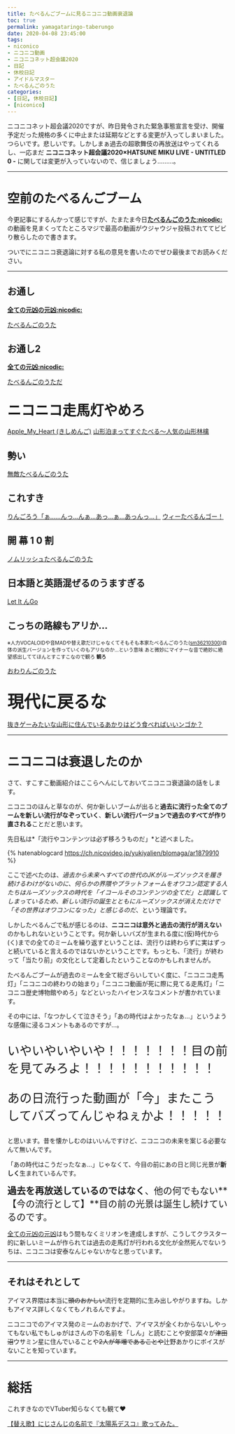 ```yaml
---
title: たべるんごブームに見るニコニコ動画衰退論
toc: true
permalink: yamagataringo-taberungo
date: 2020-04-08 23:45:00
tags:
- niconico
- ニコニコ動画
- ニコニコネット超会議2020
- 日記
- 休校日記
- アイドルマスター
- たべるんごのうた
categories:
- [日記, 休校日記]
- [niconico]
---
```


ニコニコネット超会議2020ですが、昨日発令された緊急事態宣言を受け、開催予定だった規格の多くに中止または延期などとする変更が入ってしまいました。つらいです。悲しいです。しかしまぁ過去の超歌舞伎の再放送はやってくれるし、一応まだ **ニコニコネット超会議2020×HATSUNE MIKU LIVE - UNTITLED 0 -** に関しては変更が入っていないので、信じましょう………。

<!-- more -->

---

# 空前のたべるんごブーム

今更記事にするんかって感じですが、たまたま今日[**たべるんごのうた:nicodic:**](https://dic.nicovideo.jp/a/たべるんごのうた)の動画を見まくってたところマジで最高の動画がウジャウジャ投稿されててビビり散らしたので書きます。

ついでにニコニコ衰退論に対する私の意見を書いたのでぜひ最後までお読みください。

---

## **お通し**

**[全ての元凶の元凶:nicodic:](https://dic.nicovideo.jp/a/全ての元凶の元凶)**

<script type="application/javascript" src="https://embed.nicovideo.jp/watch/sm36210300/script?w=640&h=360"></script><noscript><a href="https://www.nicovideo.jp/watch/sm36210300">たべるんごのうた</a></noscript>

## **お通し2**

**[全ての元凶:nicodic:](https://dic.nicovideo.jp/a/全ての元凶)**

<script type="application/javascript" src="https://embed.nicovideo.jp/watch/sm36415228/script?w=640&h=360"></script><noscript><a href="https://www.nicovideo.jp/watch/sm36415228">たべるんごのうただ</a></noscript>

## <span style="font-size:1.5em;">**ニコニコ走馬灯やめろ**</span>

<script type="application/javascript" src="https://embed.nicovideo.jp/watch/sm36521285/script?w=640&h=360"></script><noscript><a href="https://www.nicovideo.jp/watch/sm36521285">Apple_My_Heart (きしめんご)</a></noscript>

<script type="application/javascript" src="https://embed.nicovideo.jp/watch/sm36625437/script?w=640&h=360"></script><noscript><a href="https://www.nicovideo.jp/watch/sm36625437">山形泊まってすぐたべる～人気の山形林檎</a></noscript>

## **勢い**

<script type="application/javascript" src="https://embed.nicovideo.jp/watch/sm36621280/script?w=640&h=360"></script><noscript><a href="https://www.nicovideo.jp/watch/sm36621280">無敵たべるんごのうた</a></noscript>

## **これすき**

<script type="application/javascript" src="https://embed.nicovideo.jp/watch/sm36637511/script?w=640&h=360"></script><noscript><a href="https://www.nicovideo.jp/watch/sm36637511">りんごろう「ぁ……んっ…んぁ…あっ…ぁ…あっんっ…」</a></noscript>

<script type="application/javascript" src="https://embed.nicovideo.jp/watch/sm36531716/script?w=640&h=360"></script><noscript><a href="https://www.nicovideo.jp/watch/sm36531716">ウィーたべるんゴー！</a></noscript>

## **開 幕 1 0 割** 

<script type="application/javascript" src="https://embed.nicovideo.jp/watch/sm36446963/script?w=640&h=360"></script><noscript><a href="https://www.nicovideo.jp/watch/sm36446963">ノムリッシュたべるんごのうた</a></noscript>

## **日本語と英語混ぜるのうますぎる**

<script type="application/javascript" src="https://embed.nicovideo.jp/watch/sm36585945/script?w=640&h=360"></script><noscript><a href="https://www.nicovideo.jp/watch/sm36585945">Let It んGo</a></noscript>

## **こっちの路線もアリか…**

<span style="font-size:0.8em;">※人力VOCALOIDや音MADや替え歌だけじゃなくてそもそも本家たべるんごのうた([sm36210300](https://nico.ms/sm36210300))自体の派生バージョンを作っていくのもアリなのか…という意味
あと微妙にマイナーな音で絶妙に絶望感出しててほんとすこすこなので観ろ **観ろ**</span> 

<script type="application/javascript" src="https://embed.nicovideo.jp/watch/sm36465161/script?w=640&h=360"></script><noscript><a href="https://www.nicovideo.jp/watch/sm36465161">おわりんごのうた</a></noscript>

## <span style="font-size:1.8em;">**現代に戻るな**</span>

<script type="application/javascript" src="https://embed.nicovideo.jp/watch/sm36514201/script?w=640&h=360"></script><noscript><a href="https://www.nicovideo.jp/watch/sm36514201">抜きゲーみたいな山形に住んでいるあかりはどう食べればいいンゴか？</a></noscript>

---

# ニコニコは衰退したのか

さて、すこすこ動画紹介はここらへんにしておいてニコニコ衰退論の話をします。

ニコニコのほんと草なのが、何か新しいブームが出ると**過去に流行った全てのブームを新しい流行がなぞっていく**、**新しい流行バージョンで過去のすべてが作り直される**ことだと思います。

先日私は*「流行やコンテンツは必ず移ろうものだ」*と述べました。

{% hatenablogcard https://ch.nicovideo.jp/yukiyalien/blomaga/ar1879910 %}

ここで述べたのは、*過去から未来へすべての世代のJKがルーズソックスを履き続けるわけがないのに、何らかの界隈やプラットフォームをオワコン認定する人たちはルーズソックスの時代を「イコールそのコンテンツの全てだ」と認識してしまっているため、新しい流行の誕生とともにルーズソックスが消えただけで「その世界はオワコンになった」と感じるのだ*、という理論です。

しかしたべるんごで私が感じるのは、**ニコニコは意外と過去の流行が消えない**のかもしれないということです。何か新しいバズが生まれる度に(仮)時代から(く)までの全てのミームを繰り返すということは、流行りは終わらずに実はずっと続いていると言えるのではないかということです。もっとも、「流行」が終わって「当たり前」の文化として定着したということなのかもしれませんが。

たべるんごブームが過去のミームを全て総ざらいしていく度に、「ニコニコ走馬灯」「ニコニコの終わりの始まり」「ニコニコ動画が死に際に見てる走馬灯」「ニコニコ歴史博物館やめろ」などといったハイセンスなコメントが書かれています。

その中には、「なつかしくて泣きそう」「あの時代はよかったなぁ…」というような感傷に浸るコメントもあるのですが…。

<span style="font-size:2em;">

いやいやいやいや！！！！！！！目の前を見てみろよ！！！！！！！！！！！

あの日流行った動画が「今」またこうしてバズってんじゃねぇかよ！！！！！

</span>

と思います。昔を懐かしむのはいいんですけど、ニコニコの未来を案じる必要なんて無いんです。

「あの時代はこうだったなぁ…」じゃなくて、今目の前にあの日と同じ光景が**新しく**生まれているんです。

<span style="font-size:1.5em;">**過去を再放送しているのではなく**、他の何でもない**【今の流行として】**目の前の光景は誕生し続けているのです。</span>

[全ての元凶の元凶](https://www.nicovideo.jp/watch/sm36210300)はもう間もなくミリオンを達成しますが、こうしてクラスター的に新しいミームが作られては過去の走馬灯が行われる文化が全然死んでないうちは、ニコニコは安泰なんじゃないかなと思っています。

---

## それはそれとして

アイマス界隈は本当に~~頭のおかしい~~流行を定期的に生み出しやがりますね。しかもアイマス詳しくなくてもノれるんですよ。

ニコニコでのアイマス発のミームのおかげで、アイマスが全くわからないしやってもない私でもしゅがはさんの下の名前を「しん」と読むことや安部菜々が~~津田沼~~ウサミン星に住んでいることや~~2人が年増であることや~~辻野あかりにボイスがないことを知っています。

---

# 総括

これすきなのでVTuber知らなくても観て:heart:

<script type="application/javascript" src="https://embed.nicovideo.jp/watch/sm36565541/script?w=640&h=360"></script><noscript><a href="https://www.nicovideo.jp/watch/sm36565541">【替え歌】にじさんじの名前で『太陽系デスコ』歌ってみた。</a></noscript>

